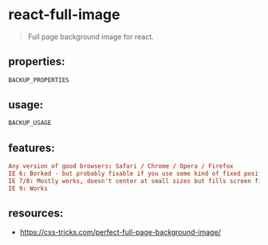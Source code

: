 # react-full-image
> Full page background image for react.


## properties:
```javascript
BACKUP_PROPERTIES
```

## usage:
```jsx
BACKUP_USAGE
```

## features:
```conf
Any version of good browsers: Safari / Chrome / Opera / Firefox
IE 6: Borked - but probably fixable if you use some kind of fixed positioning shim
IE 7/8: Mostly works, doesn't center at small sizes but fills screen fine
IE 9: Works
```

## resources:
+ https://css-tricks.com/perfect-full-page-background-image/

